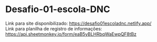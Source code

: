 # Desafio-01-escola-DNC
Link para site disponibilizado: https://desafio01escoladnc.netlify.app/<br>
Link para planilha de registro de informações: https://api.sheetmonkey.io/form/eaB5yBLHRbqWaEwpQF8tBz
